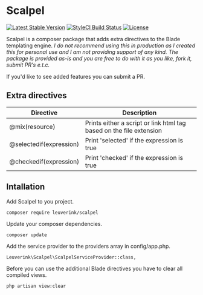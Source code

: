 # Scalpel
[![Latest Stable Version](https://poser.pugx.org/leuverink/scalpel/v/stable?format=flat-square)](https://packagist.org/packages/leuverink/scalpel)
[![StyleCI Build Status](https://styleci.io/repos/94558450/shield)](https://styleci.io/repos/94558450)
[![License](https://poser.pugx.org/leuverink/scalpel/license?format=flat-square)](https://packagist.org/packages/leuverink/scalpel)

Scalpel is a composer package that adds extra directives to the Blade templating engine.
*I do not recommend using this in production as I created this for personal use and I am not providing support of any kind. The package is provided as-is and you are free to do with it as you like, fork it, submit PR's e.t.c.*

If you'd like to see added features you can submit a PR.

## Extra directives

| Directive                           | Description   			                                                   |
| ----------------------------------- | -------------------------------------------------------------------------- |
| @mix(resource)                      | Prints either a script or link html tag based on the file extension        |
| @selectedif(expression)             | Print 'selected' if the expression is true                                 |
| @checkedif(expression)              | Print 'checked' if the expression is true                                  |



## Intallation
Add Scalpel to you project.
```
composer require leuverink/scalpel
```

Update your composer dependencies.
```
composer update
```

Add the service provider to the providers array in config/app.php.
```
Leuverink\Scalpel\ScalpelServiceProvider::class,
```

Before you can use the additional Blade directives you have to clear all compiled views.
```
php artisan view:clear
```

